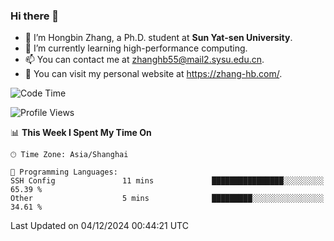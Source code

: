 ### Hi there 👋

- 🔭 I’m Hongbin Zhang, a Ph.D. student at **Sun Yat-sen University**.
- 🌱 I’m currently learning high-performance computing.
- 📫 You can contact me at zhanghb55@mail2.sysu.edu.cn.
- 👀 You can visit my personal website at https://zhang-hb.com/.

<!--START_SECTION:waka-->
![Code Time](http://img.shields.io/badge/Code%20Time-351%20hrs%2039%20mins-blue)

![Profile Views](http://img.shields.io/badge/Profile%20Views-1-blue)

📊 **This Week I Spent My Time On** 

```text
🕑︎ Time Zone: Asia/Shanghai

💬 Programming Languages: 
SSH Config               11 mins             ████████████████░░░░░░░░░   65.39 % 
Other                    5 mins              █████████░░░░░░░░░░░░░░░░   34.61 % 
```


 Last Updated on 04/12/2024 00:44:21 UTC
<!--END_SECTION:waka-->
